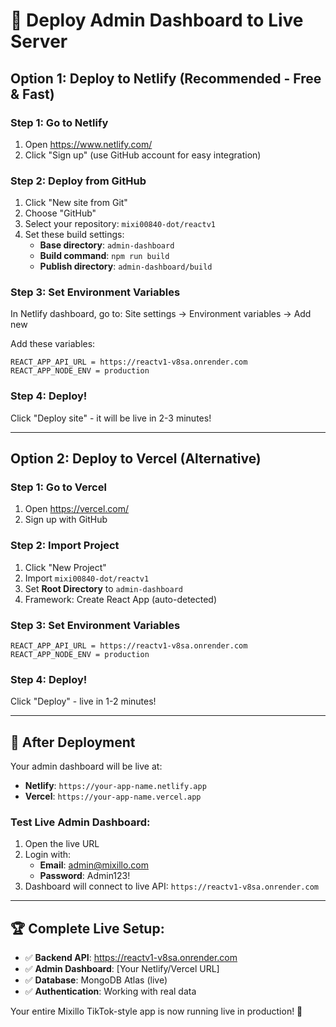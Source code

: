 # 🚀 Deploy Admin Dashboard to Live Server

## Option 1: Deploy to Netlify (Recommended - Free & Fast)

### Step 1: Go to Netlify
1. Open https://www.netlify.com/
2. Click "Sign up" (use GitHub account for easy integration)

### Step 2: Deploy from GitHub
1. Click "New site from Git"
2. Choose "GitHub"
3. Select your repository: `mixi00840-dot/reactv1`
4. Set these build settings:
   - **Base directory**: `admin-dashboard`
   - **Build command**: `npm run build`
   - **Publish directory**: `admin-dashboard/build`

### Step 3: Set Environment Variables
In Netlify dashboard, go to:
Site settings → Environment variables → Add new

Add these variables:
```
REACT_APP_API_URL = https://reactv1-v8sa.onrender.com
REACT_APP_NODE_ENV = production
```

### Step 4: Deploy!
Click "Deploy site" - it will be live in 2-3 minutes!

---

## Option 2: Deploy to Vercel (Alternative)

### Step 1: Go to Vercel
1. Open https://vercel.com/
2. Sign up with GitHub

### Step 2: Import Project
1. Click "New Project"
2. Import `mixi00840-dot/reactv1`
3. Set **Root Directory** to `admin-dashboard`
4. Framework: Create React App (auto-detected)

### Step 3: Set Environment Variables
```
REACT_APP_API_URL = https://reactv1-v8sa.onrender.com
REACT_APP_NODE_ENV = production
```

### Step 4: Deploy!
Click "Deploy" - live in 1-2 minutes!

---

## 🎯 After Deployment

Your admin dashboard will be live at:
- **Netlify**: `https://your-app-name.netlify.app`
- **Vercel**: `https://your-app-name.vercel.app`

### Test Live Admin Dashboard:
1. Open the live URL
2. Login with:
   - **Email**: admin@mixillo.com
   - **Password**: Admin123!
3. Dashboard will connect to live API: `https://reactv1-v8sa.onrender.com`

---

## 🏆 Complete Live Setup:
- ✅ **Backend API**: https://reactv1-v8sa.onrender.com
- ✅ **Admin Dashboard**: [Your Netlify/Vercel URL]
- ✅ **Database**: MongoDB Atlas (live)
- ✅ **Authentication**: Working with real data

Your entire Mixillo TikTok-style app is now running live in production! 🎉